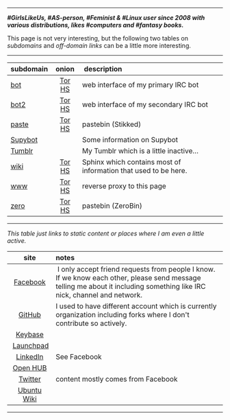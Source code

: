 <!DOCTYPE html>
<html>
<head>
<meta charset="UTF-8" />
<!-- <meta http-equiv="refresh" content="60" /> -->
<!-- <meta name="description" content="" /> -->
<meta name="author" content="Mikaela Suomalainen" />
<link rel="canonical" href="http://mikaela.info/index.html">
<title>Mikaela Suomalainen</title>
<link rel="stylesheet" type="text/css" href="css.css" />
</head>
<body>

* * * * *

***#GirlsLikeUs, #AS-person, #Feminist & #Linux user since 2008 with
various distributions, likes #computers and #fantasy books.***

This page is not very interesting, but the following two tables on
*subdomains* and *off-domain links* can be a little more interesting.

* * * * *

| subdomain | onion | description |
|:----------|:-----:|:------------|
| [bot](https://bot.mikaela.info) | [Tor HS](http://mjltqllkii2pbosu.onion) | web interface of my primary IRC bot |
| [bot2](https://bot2.mikaela.info) | [Tor HS](http://l3kyuvv3ezxzguld.onion) | web interface of my secondary IRC bot |
| [paste](https://paste.mikaela.info) | [Tor HS](http://7oup7vkdk4cecwnr.onion) | pastebin (Stikked) |
| [Supybot](http://supybot.mikaela.info) |   | Some information on Supybot |
| [Tumblr](http://tumblr.mikaela.info) |   | My Tumblr which is a little inactive… |
| [wiki](https://wiki.mikaela.info) | [Tor HS](http://np32q5bveyvuv4fv.onion) | Sphinx which contains most of information that used to be here. |
| [www](https://www.mikaela.info/) | [Tor HS](http://x25kqpwrh6ztytlw.onion) | reverse proxy to this page |
| [zero](https://zero.mikaela.info) | [Tor HS](http://vjplyzqvgu4vw6ll.onion) | pastebin (ZeroBin)

* * * * *

*This table just links to static content or places where I am even a little
active.*

| site | notes |
|:----:|:------|
| [Facebook](https://facebook.com/mikaelahmsuomalainen) | I only accept friend requests from people I know. If we know each other, please send message telling me about it including something like IRC nick, channel and network. |
| [GitHub](https://github.com/Mikaela) | I used to have different account which is currently organization including forks where I don't contribute so actively. |
| [Keybase](http://keybase.io/Mikaela) |   |
| [Launchpad](https://launchpad.net/~mikaela) |   |
| [LinkedIn](https://fi.linkedin.com/in/ciblia) | See Facebook |
| [Open HUB](https://www.openhub.net/accounts/Mikaela) |   |
| [Twitter](https://twitter.com/Mkaysi) | content mostly comes from Facebook |
| [Ubuntu Wiki](https://wiki.ubuntu.com/mikaela)

* * * * *

</body>
</html>

